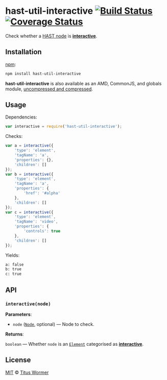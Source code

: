 # hast-util-interactive [![Build Status][build-badge]][build-page] [![Coverage Status][coverage-badge]][coverage-page]

Check whether a [HAST node][hast] is [**interactive**][spec].

## Installation

[npm][]:

```bash
npm install hast-util-interactive
```

**hast-util-interactive** is also available as an AMD, CommonJS, and
globals module, [uncompressed and compressed][releases].

## Usage

Dependencies:

```javascript
var interactive = require('hast-util-interactive');
```

Checks:

```javascript
var a = interactive({
    'type': 'element',
    'tagName': 'a',
    'properties': {},
    'children': []
});
var b = interactive({
    'type': 'element',
    'tagName': 'a',
    'properties': {
        'href': '#alpha'
    },
    'children': []
});
var c = interactive({
    'type': 'element',
    'tagName': 'video',
    'properties': {
        'controls': true
    },
    'children': []
});
```

Yields:

```txt
a: false
b: true
c: true
```

## API

### `interactive(node)`

**Parameters**:

*   `node` ([`Node`][node], optional) — Node to check.

**Returns**:

`boolean` — Whether `node` is an [`Element`][element] categorised
as [**interactive**][spec].

## License

[MIT][license] © [Titus Wormer][author]

<!-- Definition -->

[build-badge]: https://img.shields.io/travis/wooorm/hast-util-interactive.svg

[build-page]: https://travis-ci.org/wooorm/hast-util-interactive

[coverage-badge]: https://img.shields.io/codecov/c/github/wooorm/hast-util-interactive.svg

[coverage-page]: https://codecov.io/github/wooorm/hast-util-interactive?branch=master

[npm]: https://docs.npmjs.com/cli/install

[releases]: https://github.com/wooorm/hast-util-interactive/releases

[license]: LICENSE

[author]: http://wooorm.com

[hast]: https://github.com/wooorm/hast

[node]: https://github.com/wooorm/hast#node

[element]: https://github.com/wooorm/hast#element

[spec]: https://html.spec.whatwg.org/#interactive-content
